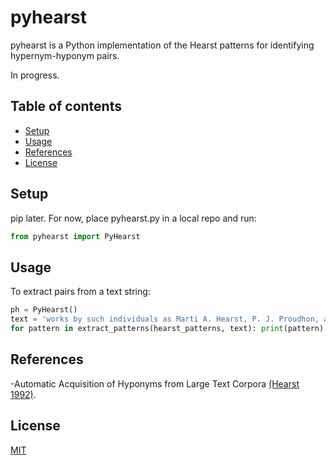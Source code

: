 # pyhearst

pyhearst is a Python implementation of the Hearst patterns for identifying hypernym-hyponym pairs.

In progress.

## Table of contents
* [Setup](#setup)
* [Usage](#usage)
* [References](#references)
* [License](#license)

## Setup
pip later. For now, place pyhearst.py in a local repo and run:

```python
from pyhearst import PyHearst
```

## Usage
To extract pairs from a text string:

```python
ph = PyHearst()
text = 'works by such individuals as Marti A. Hearst, P. J. Proudhon, and Esther Duflo and also foods such as pancakes, waffles, and eggs'
for pattern in extract_patterns(hearst_patterns, text): print(pattern)
```

## References
-Automatic Acquisition of Hyponyms from Large Text Corpora [(Hearst 1992)](https://www.aclweb.org/anthology/C92-2082/).

## License
[MIT](https://choosealicense.com/licenses/mit/)
